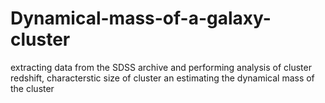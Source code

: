 # Dynamical-mass-of-a-galaxy-cluster
extracting data from the SDSS archive and performing analysis of cluster redshift, characterstic size of cluster an estimating the dynamical mass of the cluster

